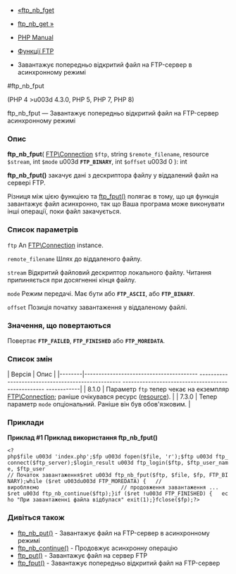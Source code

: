 - [«ftp_nb_fget](function.ftp-nb-fget.md)
- [ftp_nb_get »](function.ftp-nb-get.md)

- [PHP Manual](index.md)
- [Функції FTP](ref.ftp.md)
- Завантажує попередньо відкритий файл на FTP-сервер в асинхронному
режимі

#ftp_nb_fput

(PHP 4 \>u003d 4.3.0, PHP 5, PHP 7, PHP 8)

ftp_nb_fput — Завантажує попередньо відкритий файл на FTP-сервер
асинхронному режимі

### Опис

**ftp_nb_fput**(
[FTP\Connection](class.ftp-connection.md) `$ftp`,
string `$remote_filename`,
resource `$stream`,
int `$mode` u003d **`FTP_BINARY`**,
int `$offset` u003d 0
): int

**ftp_nb_fput()** закачує дані з дескриптора файлу у віддалений
файл на сервері FTP.

Різниця між цією функцією та [ftp_fput()](function.ftp-fput.md)
полягає в тому, що ця функція завантажує файл асинхронно, так що
Ваша програма може виконувати інші операції, поки файл закачується.

### Список параметрів

`ftp`
An [FTP\Connection](class.ftp-connection.md) instance.

`remote_filename`
Шлях до віддаленого файлу.

`stream`
Відкритий файловий дескриптор локального файлу. Читання припиняється при
досягненні кінця файлу.

`mode`
Режим передачі. Має бути або **`FTP_ASCII`**, або **`FTP_BINARY`**.

`offset`
Позиція початку завантаження у віддаленому файлі.

### Значення, що повертаються

Повертає **`FTP_FAILED`**, **`FTP_FINISHED`** або **`FTP_MOREDATA`**.

### Список змін

| Версія | Опис |
|--------|---------------------------------------- -------------------------------------------------- -------------------------------------------------- ------------|
| 8.1.0 | Параметр `ftp` тепер чекає на екземпляр [FTP\Connection](class.ftp-connection.md); раніше очікувався ресурс ([resource](language.types.resource.md)). |
| 7.3.0 | Тепер параметр `mode` опціональний. Раніше він був обов'язковим. |

### Приклади

**Приклад #1 Приклад використання **ftp_nb_fput()****

` <?php$file u003d 'index.php';$fp u003d fopen($file, 'r');$ftp u003d ftp_connect($ftp_server);$login_result u003d ftp_login($ftp, $ftp_user_name, $ftp_user // Початок завантаження$ret u003d ftp_nb_fput($ftp, $file, $fp, FTP_BINARY);while ($ret u003du003d FTP_MOREDATA) {   //  виробляємо                          // продовження завантаження ...   $ret u003d ftp_nb_continue($ftp);}if ($ret !u003d FTP_FINISHED) {   echo "При завантаженні файла відбулася" exit(1);}fclose($fp);?> `

### Дивіться також

- [ftp_nb_put()](function.ftp-nb-put.md) - Завантажує файл на
FTP-сервер в асинхронному режимі
- [ftp_nb_continue()](function.ftp-nb-continue.md) - Продовжує
асинхронну операцію
- [ftp_put()](function.ftp-put.md) - Завантажує файл на сервер FTP
- [ftp_fput()](function.ftp-fput.md) - Завантажує попередньо
відкритий файл на FTP-сервер
